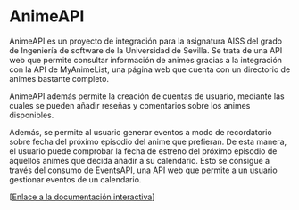 # AnimeAPI
AnimeAPI es un proyecto de integración para la asignatura AISS del grado de Ingeniería de software de la Universidad de Sevilla. Se trata de una API web que permite consultar información de animes gracias a la integración con la API de MyAnimeList, una página web que cuenta con un directorio de animes bastante completo. 

AnimeAPI además permite la creación de cuentas de usuario, mediante las cuales se pueden añadir reseñas y comentarios sobre los animes disponibles.

Además, se permite al usuario generar eventos a modo de recordatorio sobre fecha del próximo episodio del anime que prefieran. De esta manera, el usuario puede comprobar la fecha de estreno del próximo episodio de aquellos animes que decida añadir a su calendario. Esto se consigue a través del consumo de EventsAPI, una API web que permite a un usuario gestionar eventos de un calendario.


[[Enlace a la documentación interactiva](https://anime-api7.appspot.com/docs/index.html)]